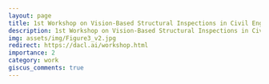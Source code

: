 ```yaml
---
layout: page
title: 1st Workshop on Vision-Based Structural Inspections in Civil Engineering
description: 1st Workshop on Vision-Based Structural Inspections in Civil Engineering at WACV 2024
img: assets/img/Figure3_v2.jpg
redirect: https://dacl.ai/workshop.html
importance: 2
category: work
giscus_comments: true
---
```

